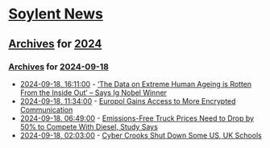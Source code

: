 # [Soylent News](../../../README.md)

## [Archives](../../index.md) for [2024](../index.md)

### [Archives](../../index.md) for [2024-09-18](index.md)

* [2024-09-18, 16:11:00](https://soylentnews.org/article.pl?sid=24/09/18/0217220&from=rss) - [‘The Data on Extreme Human Ageing is Rotten From the Inside Out’ – Says Ig Nobel Winner](https://soylentnews.org/article.pl?sid=24/09/18/0217220&from=rss)
* [2024-09-18, 11:34:00](https://soylentnews.org/article.pl?sid=24/09/18/0829241&from=rss) - [Europol Gains Access to More Encrypted Communication](https://soylentnews.org/article.pl?sid=24/09/18/0829241&from=rss)
* [2024-09-18, 06:49:00](https://soylentnews.org/article.pl?sid=24/09/17/030211&from=rss) - [Emissions-Free Truck Prices Need to Drop by 50% to Compete With Diesel, Study Says](https://soylentnews.org/article.pl?sid=24/09/17/030211&from=rss)
* [2024-09-18, 02:03:00](https://soylentnews.org/article.pl?sid=24/09/17/0256228&from=rss) - [Cyber Crooks Shut Down Some US, UK Schools](https://soylentnews.org/article.pl?sid=24/09/17/0256228&from=rss)
